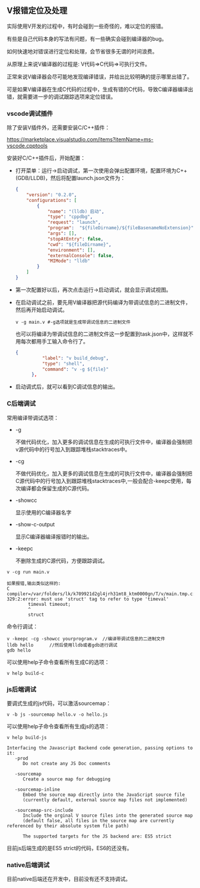 ## V报错定位及处理

实际使用V开发的过程中，有时会碰到一些奇怪的，难以定位的报错。

有些是自己代码本身的写法有问题，有一些确实会碰到编译器的bug。

如何快速地对错误进行定位和处理，会节省很多无谓的时间浪费。

从原理上来说V编译器的过程是: V代码=>C代码=>可执行文件。

正常来说V编译器会尽可能地发现编译错误，并给出比较明确的提示哪里出错了。

可是如果V编译器在生成C代码的过程中，生成有错的C代码，导致C编译器编译出错，就需要进一步的调试跟踪选项来定位错误。

### vscode调试插件

除了安装V插件外，还需要安装C/C++插件：

https://marketplace.visualstudio.com/items?itemName=ms-vscode.cpptools

安装好C/C++插件后，开始配置：

- 打开菜单：运行->启动调试，第一次使用会弹出配置环境，配置环境为C++(GDB/LLDB)，然后将配置launch.json文件为：

  ```json
  {
      "version": "0.2.0",
      "configurations": [
          {
              "name": "(lldb) 启动",
              "type": "cppdbg",
              "request": "launch",
              "program":  "${fileDirname}/${fileBasenameNoExtension}", //要改为这个
              "args": [],
              "stopAtEntry": false,
              "cwd": "${fileDirname}",
              "environment": [],
              "externalConsole": false,
              "MIMode": "lldb"
          }
      ]
  }
  ```
  
- 第一次配置好以后，再次点击运行->启动调试，就会显示调试视图。

- 在启动调试之前，要先用V编译器把源代码编译为带调试信息的二进制文件，然后再开始启动调试。

  ```shell
  v -g main.v #-g选项就是生成带调试信息的二进制文件
  ```

  也可以将编译为带调试信息的二进制文件这一步配置到task.json中，这样就不用每次都用手工输入命令行了。

  ```json
  {
  			"label": "v build_debug",
  			"type": "shell",
  			"command": "v -g ${file}"
  		},
  ```

- 启动调式后，就可以看到C调试信息的输出。

### C后端调试

常用编译带调试选项：

- -g

  不做代码优化，加入更多的调试信息在生成的可执行文件中，编译器会强制把v源代码中的行号加入到跟踪堆栈stacktraces中。

- -cg

  不做代码优化，加入更多的调试信息在生成的可执行文件中，编译器会强制把C源代码中的行号加入到跟踪堆栈stacktraces中,一般会配合-keepc使用，每次编译都会保留生成的C源代码。

- -showcc

  显示使用的C编译器名字

- -show-c-output

  显示C编译器编译报错时的输出。

- -keepc

  不删除生成的C源代码，方便跟踪调试。

```shell
v -cg run main.v

如果报错,输出类似这样的:
C compiler=/var/folders/lk/k709921d2gl4jrh31mt8_ktm0000gn/T/v/main.tmp.c:
329:2:error: must use 'struct' tag to refer to type 'timeval'
        timeval timeout;
        ^
        struct 
```

命令行调试：

```shell
v -keepc -cg -showcc yourprogram.v	//编译带调试信息的二进制文件
lldb hello		//然后使用lldb或者gdb进行调试
gdb hello
```

可以使用help子命令查看所有生成C的选项：

```shell
v help build-c
```

### js后端调试

要调式生成的js代码，可以激活sourcemap：

```shell
v -b js -sourcemap hello.v -o hello.js
```

可以使用help子命令查看所有生成js的选项：

```
v help build-js
```

```shell
Interfacing the Javascript Backend code generation, passing options to it:
   -prod
      Do not create any JS Doc comments

   -sourcemap
      Create a source map for debugging

   -sourcemap-inline
      Embed the source map directly into the JavaScript source file
      (currently default, external source map files not implemented)

   -sourcemap-src-include
      Include the orginal V source files into the generated source map
      (default false, all files in the source map are currently referenced by their absolute system file path)

      The supported targets for the JS backend are: ES5 strict
```

目前js后端生成的是ES5 strict的代码，ES6的还没有。

### native后端调试

目前native后端还在开发中，目前没有还不支持调试。
